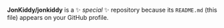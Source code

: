 **JonKiddy/jonkiddy** is a ✨ _special_ ✨ repository because its `README.md` (this file) appears on your GitHub profile.
